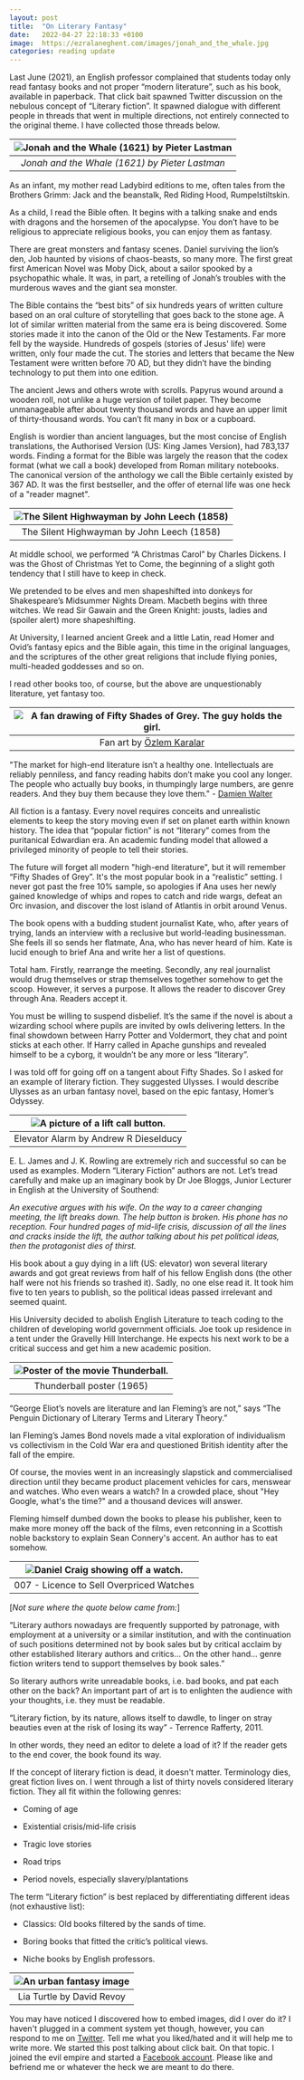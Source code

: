 ```yaml
---
layout: post
title:  "On Literary Fantasy"
date:   2022-04-27 22:18:33 +0100
image:  https://ezralaneghent.com/images/jonah_and_the_whale.jpg
categories: reading update
---
```


Last June (2021), an English professor complained that students today only read fantasy books and not proper “modern literature”, such as his book, available in paperback. That click bait spawned Twitter discussion on the nebulous concept of “Literary fiction”. It spawned dialogue with different people in threads that went in multiple directions, not entirely connected to the original theme. I have collected those threads below.

| ![Jonah and the Whale (1621) by Pieter Lastman]({{site.url}}/images/jonah_and_the_whale.jpg) | 
|:--:| 
| *Jonah and the Whale (1621) by Pieter Lastman* |

As an infant, my mother read Ladybird editions to me, often tales from the Brothers Grimm: Jack and the beanstalk, Red Riding Hood, Rumpelstiltskin.

As a child, I read the Bible often. It begins with a talking snake and ends with dragons and the horsemen of the apocalypse. You don’t have to be religious to appreciate religious books, you can enjoy them as fantasy. 

There are great monsters and fantasy scenes. Daniel surviving the lion’s den, Job haunted by visions of chaos-beasts, so many more. The first great first American Novel was Moby Dick, about a sailor spooked by a psychopathic whale. It was, in part, a retelling of Jonah’s troubles with the murderous waves and the giant sea monster.

The Bible contains the “best bits” of six hundreds years of written culture based on an oral culture of storytelling that goes back to the stone age. A lot of similar written material from the same era is being discovered. Some stories made it into the canon of the Old or the New Testaments. Far more fell by the wayside. Hundreds of gospels (stories of Jesus' life) were written, only four made the cut. The stories and letters that became the New Testament were written before 70 AD, but they didn’t have the binding technology to put them into one edition.

The ancient Jews and others wrote with scrolls. Papyrus wound around a wooden roll, not unlike a huge version of toilet paper. They become unmanageable after about twenty thousand words and have an upper limit of thirty-thousand words. You can’t fit many in box or a cupboard.

English is wordier than ancient languages, but the most concise of English translations, the Authorised Version (US: King James Version), had 783,137 words. Finding a format for the Bible was largely the reason that the codex format (what we call a book) developed from Roman military notebooks. The canonical version of the anthology we call the Bible certainly existed by 367 AD. It was the first bestseller, and the offer of eternal life was one heck of a "reader magnet".

| ![The Silent Highwayman by John Leech (1858)]({{site.url}}/images/the_silent_highwayman.jpg) | 
|:--:| 
| The Silent Highwayman by John Leech (1858) |

At middle school, we performed “A Christmas Carol” by Charles Dickens. I was the Ghost of Christmas Yet to Come, the beginning of a slight goth tendency that I still have to keep in check.

We pretended to be elves and men shapeshifted into donkeys for Shakespeare’s Midsummer Nights Dream. Macbeth begins with three witches. We read Sir Gawain and the Green Knight: jousts, ladies and (spoiler alert) more shapeshifting. 

At University, I learned ancient Greek and a little Latin, read Homer and Ovid’s fantasy epics and the Bible again, this time in the original languages, and the scriptures of the other great religions that include flying ponies, multi-headed goddesses and so on.

I read other books too, of course, but the above are unquestionably literature, yet fantasy too.

| ![A fan drawing of Fifty Shades of Grey. The guy holds the girl.]({{site.url}}/images/fan_art.jpg) | 
|:--:|
| Fan art by [Özlem Karalar](https://twitter.com/zlemkaralar1) |

"The market for high-end literature isn’t a healthy one. Intellectuals are reliably penniless, and fancy reading habits don’t make you cool any longer. The people who actually buy books, in thumpingly large numbers, are genre readers. And they buy them because they love them." - [Damien Walter](https://www.theguardian.com/books/booksblog/2015/nov/20/literature-vs-genre-is-a-battle-where-both-sides-lose)


All fiction is a fantasy. Every novel requires conceits and unrealistic elements to keep the story moving even if set on planet earth within known history. The idea that “popular fiction” is not “literary” comes from the puritanical Edwardian era. An academic funding model that allowed a privileged minority of people to tell their stories.

The future will forget all modern "high-end literature", but it will remember “Fifty Shades of Grey”. It's the most popular book in a “realistic” setting. I never got past the free 10% sample, so apologies if Ana uses her newly gained knowledge of whips and ropes to catch and ride wargs, defeat an Orc invasion, and discover the lost island of Atlantis in orbit around Venus.

The book opens with a budding student journalist Kate, who, after years of trying, lands an interview with a reclusive but world-leading businessman. She feels ill so sends her flatmate, Ana, who has never heard of him. Kate is lucid enough to brief Ana and write her a list of questions.

Total ham. Firstly, rearrange the meeting. Secondly, any real journalist would drug themselves or strap themselves together somehow to get the scoop. However, it serves a purpose. It allows the reader to discover Grey through Ana. Readers accept it.

You must be willing to suspend disbelief. It’s the same if the novel is about a wizarding school where pupils are invited by owls delivering letters. In the final showdown between Harry Potter and Voldermort, they chat and point sticks at each other. If Harry called in Apache gunships and revealed himself to be a cyborg, it wouldn’t be any more or less “literary”.

I was told off for going off on a tangent about Fifty Shades. So I asked for an example of literary fiction. They suggested Ulysses. I would describe Ulysses as an urban fantasy novel, based on the epic fantasy, Homer’s Odyssey.

| ![A picture of a lift call button.]({{site.url}}/images/the_elevator_alarm.jpg) | 
|:--:|
| Elevator Alarm by Andrew R Dieselducy |

E. L. James and J. K. Rowling are extremely rich and successful so can be used as examples. Modern “Literary Fiction” authors are not. Let’s tread carefully and make up an imaginary book by Dr Joe Bloggs, Junior Lecturer in English at the University of Southend:

*An executive argues with his wife. On the way to a career changing meeting, the lift breaks down. The help button is broken. His phone has no reception. Four hundred pages of mid-life crisis, discussion of all the lines and cracks inside the lift, the author talking about his pet political ideas, then the protagonist dies of thirst.*

His book about a guy dying in a lift (US: elevator) won several literary awards and got great reviews from half of his fellow English dons (the other half were not his friends so trashed it). Sadly, no one else read it. It took him five to ten years to publish, so the political ideas passed irrelevant and seemed quaint.

His University decided to abolish English Literature to teach coding to the children of developing world government officials. Joe took up residence in a tent under the Gravelly Hill Interchange. He expects his next work to be a critical success and get him a new academic position.

| ![Poster of the movie Thunderball.]({{site.url}}/images/thunderball-poster.jpg) | 
|:--:|
| Thunderball poster (1965) |

“George Eliot’s novels are literature and Ian Fleming’s are not,” says “The Penguin Dictionary of Literary Terms and Literary Theory.”

Ian Fleming’s James Bond novels made a vital exploration of individualism vs collectivism in the Cold War era and questioned British identity after the fall of the empire.

Of course, the movies went in an increasingly slapstick and commercialised direction until they became product placement vehicles for cars, menswear and watches. Who even wears a watch? In a crowded place, shout "Hey Google, what's the time?" and a thousand devices will answer.

Fleming himself dumbed down the books to please his publisher, keen to make more money off the back of the films, even retconning in a Scottish noble backstory to explain Sean Connery's accent. An author has to eat somehow. 

| ![Daniel Craig showing off a watch.]({{site.url}}/images/watches.jpg) | 
|:--:|
| 007 - Licence to Sell Overpriced Watches |

[*Not sure where the quote below came from:*]

“Literary authors nowadays are frequently supported by patronage, with employment at a university or a similar institution, and with the continuation of such positions determined not by book sales but by critical acclaim by other established literary authors and critics… On the other hand... genre fiction writers tend to support themselves by book sales.”

So literary authors write unreadable books, i.e. bad books, and pat each other on the back? An important part of art is to enlighten the audience with your thoughts, i.e. they must be readable.

“Literary fiction, by its nature, allows itself to dawdle, to linger on stray beauties even at the risk of losing its way” - Terrence Rafferty, 2011.

In other words, they need an editor to delete a load of it? If the reader gets to the end cover, the book found its way. 

If the concept of literary fiction is dead, it doesn't matter. Terminology dies, great fiction lives on. I went through a list of thirty novels considered literary fiction. They all fit within the following genres:

* Coming of age

* Existential crisis/mid-life crisis

* Tragic love stories

* Road trips

* Period novels, especially slavery/plantations

The term “Literary fiction” is best replaced by differentiating different ideas (not exhaustive list):

* Classics: Old books filtered by the sands of time.

* Boring books that fitted the critic’s political views.

* Niche books by English professors.

| ![An urban fantasy image]({{site.url}}/images/lia_turtle.png) | 
|:--:|
| Lia Turtle by David Revoy |

You may have noticed I discovered how to embed images, did I over do it? I haven't plugged in a comment system yet though, however, you can respond to me on [Twitter](https://twitter.com/EzraLaneGhent/status/1519457659702890496). Tell me what you liked/hated and it will help me to write more. We started this post talking about click bait. On that topic. I joined the evil empire and started a [Facebook account](https://www.facebook.com/ezralaneghent). Please like and befriend me or whatever the heck we are meant to do there.
